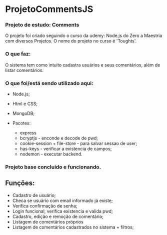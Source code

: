 # ProjetoCommentsJS
### Projeto de estudo: Comments
O projeto foi criado seguindo o curso da udemy: Node.js do Zero a Maestria com diversos Projetos.
O nome do projeto no curso é 'Toughts'.

### O que faz:
O sistema tem como intuito cadastra usuários e seus comentários, além de listar comentários.

### O que foi/está sendo utilizado aqui:
- Node.js;
- Html e CSS;
- MongoDB;
  
- Pacotes:
  - express
  - bcryptjs - enconde e decode de pwd;
  - cookie-session + file-store - para salvar sessao de user;
  - has-keys - verificar a existencia de campos;
  - nodemon - executar backend.

### Projeto base concluido e funcionando.

## Funções:
- Cadastro de usuário;
- Checa se usuário com email informado já existe;
- Verifica confirmação de senha;
- Login funcional, verifica existencia e valida pwd;
- Cadastro, edição e remoção de comentário;
- Listagem de comentários próprios
- Listagem de comentários cadastrados no sistema + filtros;
